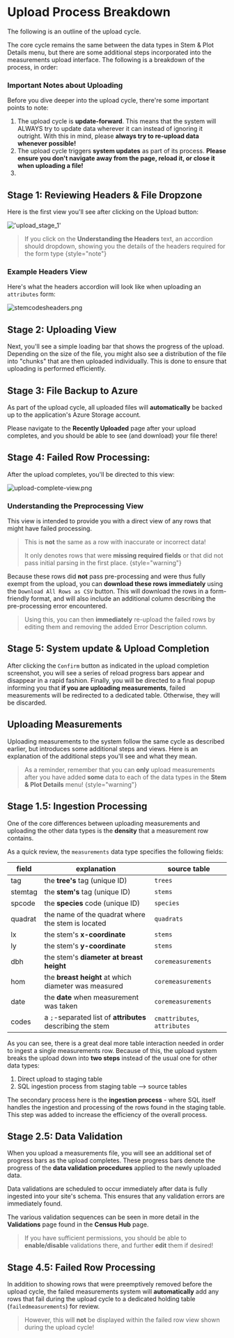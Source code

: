 # Upload Process Breakdown

The following is an outline of the upload cycle.

The core cycle remains the same between the data types in Stem & Plot Details menu, but there are some additional steps
incorporated into the measurements upload interface. The following is a breakdown of the process, in order:

### Important Notes about Uploading

Before you dive deeper into the upload cycle, there're some important points to note:

1. The upload cycle is **update-forward**. This means that the system will ALWAYS try to update data wherever it can
   instead of ignoring it outright. With this in mind, please **always try to re-upload data whenever possible!**
2. The upload cycle triggers **system updates** as part of its process. **Please ensure you don't navigate away from the
   page, reload it, or close it when uploading a file!**
3.

## Stage 1: Reviewing Headers & File Dropzone

Here is the first view you'll see after clicking on the Upload button:

!['upload_stage_1'](uploadstage1.png)

> If you click on the **Understanding the Headers** text, an accordion should dropdown, showing you
> the details of the headers required for the form type
> {style="note"}

### Example Headers View

Here's what the headers accordion will look like when uploading an `attributes` form:

![stemcodesheaders.png](stemcodesheaders.png)

## Stage 2: Uploading View

Next, you'll see a simple loading bar that shows the progress of the upload. Depending on the size of the file, you
might also see a distribution of the file into "chunks" that are then uploaded individually. This is done to ensure
that uploading is performed efficiently.

## Stage 3: File Backup to Azure

As part of the upload cycle, all uploaded files will **automatically** be backed up to the application's Azure Storage
account.

Please navigate to the **Recently Uploaded** page after your upload completes, and you should be able to see (and
download) your file there!

## Stage 4: Failed Row Processing:

After the upload completes, you'll be directed to this view:

![upload-complete-view.png](upload-complete-view.png)

### Understanding the Preprocessing View

This view is intended to provide you with a direct view of any rows that might have failed processing.

> This is **not** the same as a row with inaccurate or incorrect data!
>
> It only denotes rows that were **missing required fields** or that did not pass initial parsing in the first place.
> {style="warning"}

Because these rows did **not** pass pre-processing and were thus fully exempt from the upload, you can **download these
rows immediately** using the `Download All Rows as CSV` button. This will download the rows in a form-friendly format,
and will also include an additional column describing the pre-processing error encountered.

> Using this, you can then **immediately** re-upload the failed rows by editing them and removing the added Error
> Description column.

## Stage 5: System update & Upload Completion

After clicking the `Confirm` button as indicated in the upload completion screenshot, you will see a series of reload
progress bars appear and disappear in a rapid fashion. Finally, you will be directed to a final popup informing you that
**if you are uploading measurements**, failed measurements will be redirected to a dedicated table. Otherwise, they will
be discarded.

## Uploading Measurements

Uploading measurements to the system follow the same cycle as described earlier, but introduces some additional steps
and views. Here is an explanation of the additional steps you'll see and what they mean.

> As a reminder, remember that you can **only** upload measurements after you have added **some** data to each of the
> data types in the **Stem & Plot Details** menu!
> {style="warning"}

## Stage 1.5: Ingestion Processing

One of the core differences between uploading measurements and uploading the other data types is the **density** that a
measurement row contains.

As a quick review, the `measurements` data type specifies the following fields:

| field   | explanation                                                | source table                 |
|---------|------------------------------------------------------------|------------------------------|
| tag     | the **tree's** tag (unique ID)                             | `trees`                      |
| stemtag | the **stem's** tag (unique ID)                             | `stems`                      |
| spcode  | the **species** code (unique ID)                           | `species`                    |
| quadrat | the name of the quadrat where the stem is located          | `quadrats`                   |
| lx      | the stem's **x-coordinate**                                | `stems`                      |
| ly      | the stem's **y-coordinate**                                | `stems`                      |
| dbh     | the stem's **diameter at breast height**                   | `coremeasurements`           |
| hom     | the **breast height** at which diameter was measured       | `coremeasurements`           |
| date    | the **date** when measurement was taken                    | `coremeasurements`           |
| codes   | a `;`-separated list of **attributes** describing the stem | `cmattributes`, `attributes` |

As you can see, there is a great deal more table interaction needed in order to ingest a single measurements row.
Because of this, the upload system breaks the upload down into **two steps** instead of the usual one for other data
types:

1. Direct upload to staging table
2. SQL ingestion process from staging table --> source tables

The secondary process here is the **ingestion process** - where SQL itself handles the ingestion and processing of the
rows found in the staging table. This step was added to increase the efficiency of the overall process.

## Stage 2.5: Data Validation

When you upload a measurements file, you will see an additional set of progress bars as the upload completes. These
progress bars denote the progress of the **data validation procedures** applied to the newly uploaded data.

Data validations are scheduled to occur immediately after data is fully ingested into your site's schema. This ensures
that any validation errors are immediately found.

The various validation sequences can be seen in more detail in the **Validations** page found in the **Census Hub**
page.

> If you have sufficient permissions, you should be able to **enable/disable** validations there, and further **edit**
> them if desired!

## Stage 4.5: Failed Row Processing

In addition to showing rows that were preemptively removed before the upload cycle, the failed measurements system will
**automatically** add any rows that fail during the upload cycle to a dedicated holding table (`failedmeasurements`) for
review.

> However, this will **not** be displayed within the failed row view shown during the upload cycle!

